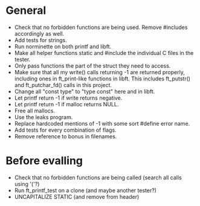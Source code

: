 # General
* Check that no forbidden functions are being used. Remove #includes accordingly as well.
* Add tests for strings.
* Run norminette on both printf and libft.
* Make all helper functions static and #include the individual C files in the tester.
* Only pass functions the part of the struct they need to access.
* Make sure that all my write() calls returning -1 are returned properly, including ones in ft_print-like functions in libft.
  This includes ft_putstr() and ft_putchar_fd() calls in this project.
* Change all "const type" to "type const" here and in libft.
* Let printf return -1 if write returns negative.
* Let printf return -1 if malloc returns NULL.
* Free all mallocs.
* Use the leaks program.
* Replace hardcoded mentions of -1 with some sort #define error name.
* Add tests for every combination of flags.
* Remove reference to bonus in filenames.

# Before evalling
* Check that no forbidden functions are being called (search all calls using '('?)
* Run ft_printf_test on a clone (and maybe another tester?)
* UNCAPITALIZE STATIC (and remove from header)
